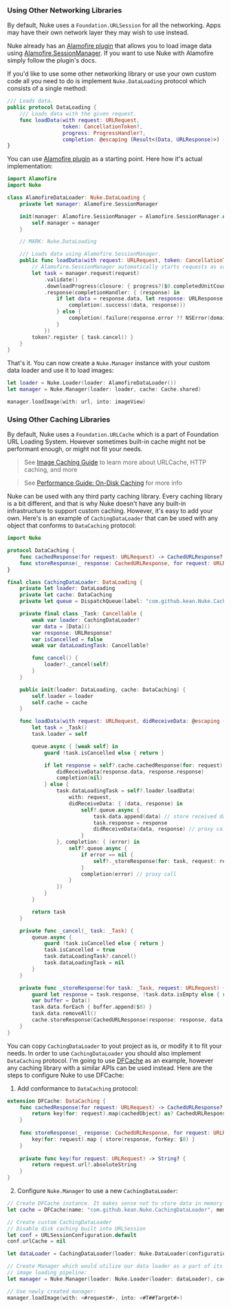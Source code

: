 ### Using Other Networking Libraries

By default, Nuke uses a `Foundation.URLSession` for all the networking. Apps may have their own network layer they may wish to use instead.

Nuke already has an [Alamofire plugin](https://github.com/kean/Nuke-Alamofire-Plugin) that allows you to load image data using [Alamofire.SessionManager](https://github.com/Alamofire/Alamofire). If you want to use Nuke with Alamofire simply follow the plugin's docs.

If you'd like to use some other networking library or use your own custom code all you need to do is implement `Nuke.DataLoading` protocol which consists of a single method:

```swift
/// Loads data.
public protocol DataLoading {
    /// Loads data with the given request.
    func loadData(with request: URLRequest,
                  token: CancellationToken?,
                  progress: ProgressHandler?,
                  completion: @escaping (Result<(Data, URLResponse)>) -> Void)
}
```

You can use [Alamofire plugin](https://github.com/kean/Nuke-Alamofire-Plugin) as a starting point. Here how it's actual implementation:

```swift
import Alamofire
import Nuke

class AlamofireDataLoader: Nuke.DataLoading {
    private let manager: Alamofire.SessionManager

    init(manager: Alamofire.SessionManager = Alamofire.SessionManager.default) {
        self.manager = manager
    }

    // MARK: Nuke.DataLoading

    /// Loads data using Alamofire.SessionManager.
    public func loadData(with request: URLRequest, token: CancellationToken?, progress: ProgressHandler?, completion: @escaping (Nuke.Result<(Data, URLResponse)>) -> Void) {
        // Alamofire.SessionManager automatically starts requests as soon as they are created (see `startRequestsImmediately`)
        let task = manager.request(request)
            .validate()
            .downloadProgress(closure: { progress?($0.completedUnitCount, $0.totalUnitCount) })
            .response(completionHandler: { (response) in
                if let data = response.data, let response: URLResponse = response.response {
                    completion(.success((data, response)))
                } else {
                    completion(.failure(response.error ?? NSError(domain: NSURLErrorDomain, code: NSURLErrorUnknown, userInfo: nil)))
                }
            })
        token?.register { task.cancel() }
    }
}
```

That's it. You can now create a `Nuke.Manager` instance with your custom data loader and use it to load images:

```swift
let loader = Nuke.Loader(loader: AlamofireDataLoader())
let manager = Nuke.Manager(loader: loader, cache: Cache.shared)

manager.loadImage(with: url, into: imageView)
```

### Using Other Caching Libraries

By default, Nuke uses a `Foundation.URLCache` which is a part of Foundation URL Loading System. However sometimes built-in cache might not be performant enough, or might not fit your needs.

> See [Image Caching Guide](https://kean.github.io/post/image-caching) to learn more about URLCache, HTTP caching, and more

> See [Performance Guide: On-Disk Caching](https://github.com/kean/Nuke/blob/master/Documentation/Guides/Performance%20Guide.md#on-disk-caching) for more info

Nuke can be used with any third party caching library. Every caching library is a bit different, and that is why Nuke doesn't have any built-in infrastructure to support custom caching. However, it's easy to add your own. Here's is an example of `CachingDataLoader` that can be used with any object that conforms to `DataCaching` protocol:

```swift
import Nuke

protocol DataCaching {
    func cachedResponse(for request: URLRequest) -> CachedURLResponse?
    func storeResponse(_ response: CachedURLResponse, for request: URLRequest)
}

final class CachingDataLoader: DataLoading {
    private let loader: DataLoading
    private let cache: DataCaching
    private let queue = DispatchQueue(label: "com.github.kean.Nuke.CachingDataLoader")

    private final class _Task: Cancellable {
        weak var loader: CachingDataLoader?
        var data = [Data]()
        var response: URLResponse?
        var isCancelled = false
        weak var dataLoadingTask: Cancellable?

        func cancel() {
            loader?._cancel(self)
        }
    }

    public init(loader: DataLoading, cache: DataCaching) {
        self.loader = loader
        self.cache = cache
    }

    func loadData(with request: URLRequest, didReceiveData: @escaping (Data, URLResponse) -> Void, completion: @escaping (Error?) -> Void) -> Cancellable {
        let task = _Task()
        task.loader = self

        queue.async { [weak self] in
            guard !task.isCancelled else { return }

            if let response = self?.cache.cachedResponse(for: request) {
                didReceiveData(response.data, response.response)
                completion(nil)
            } else {
                task.dataLoadingTask = self?.loader.loadData(
                    with: request,
                    didReceiveData: { (data, response) in
                        self?.queue.async {
                            task.data.append(data) // store received data
                            task.response = response
                            didReceiveData(data, response) // proxy call
                        }
                }, completion: { (error) in
                    self?.queue.async {
                        if error == nil {
                            self?._storeResponse(for: task, request: request)
                        }
                        completion(error) // proxy call
                    }
                })
            }
        }

        return task
    }

    private func _cancel(_ task: _Task) {
        queue.async {
            guard !task.isCancelled else { return }
            task.isCancelled = true
            task.dataLoadingTask?.cancel()
            task.dataLoadingTask = nil
        }
    }

    private func _storeResponse(for task: _Task, request: URLRequest) {
        guard let response = task.response, !task.data.isEmpty else { return }
        var buffer = Data()
        task.data.forEach { buffer.append($0) }
        task.data.removeAll()
        cache.storeResponse(CachedURLResponse(response: response, data: buffer), for: request)
    }
}
```

You can copy `CachingDataLoader` to yout project as is, or modify it to fit your needs. In order to use `CachingDataLoader` you should also implement `DataCaching` protocol. I'm going to use [DFCache](https://github.com/kean/DFCache) as an example, however any caching library with a similar APIs can be used instead. Here are the steps to configure Nuke to use DFCache:

1) Add conformance to `DataCaching` protocol:

```swift
extension DFCache: DataCaching {
    func cachedResponse(for request: URLRequest) -> CachedURLResponse? {
        return key(for: request).map(cachedObject) as? CachedURLResponse
    }
    
    func storeResponse(_ response: CachedURLResponse, for request: URLRequest) {
        key(for: request).map { store(response, forKey: $0) }
    }
    
    private func key(for request: URLRequest) -> String? {
        return request.url?.absoluteString
    }
}
```

2) Configure `Nuke.Manager` to use a new `CachingDataLoader`:

```swift
// Create DFCache instance. It makes sense not to store data in memory cache:
let cache = DFCache(name: "com.github.kean.Nuke.CachingDataLoader", memoryCache: nil)

// Create custom CachingDataLoader
// Disable disk caching built into URLSession
let conf = URLSessionConfiguration.default
conf.urlCache = nil

let dataLoader = CachingDataLoader(loader: Nuke.DataLoader(configuration: conf), cache: cache)

// Create Manager which would utilize our data loader as a part of its
// image loading pipeline:
let manager = Nuke.Manager(loader: Nuke.Loader(loader: dataLoader), cache: Nuke.Cache.shared)

// Use newly created manager:
manager.loadImage(with: <#request#>, into: <#T##Target#>)
```
